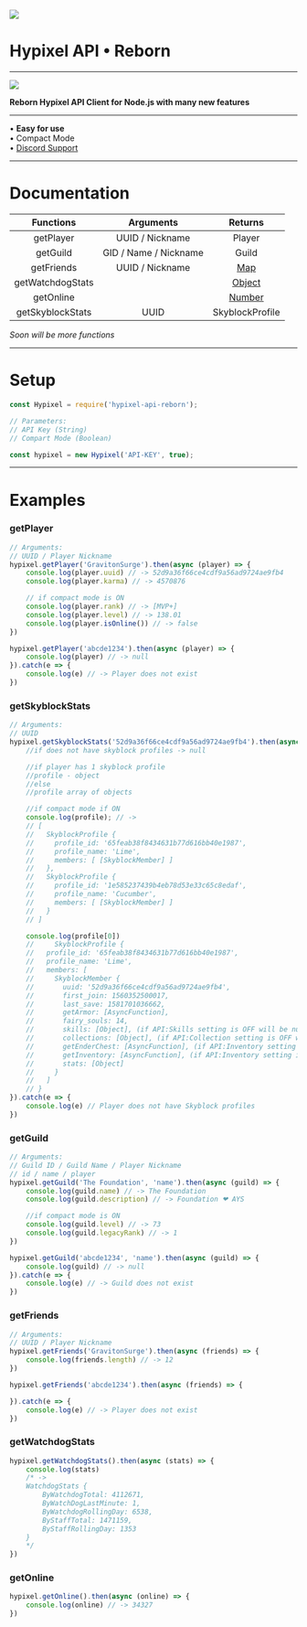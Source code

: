 # ![](https://i.imgur.com/cDFoQZU.png?1)

# Hypixel API • Reborn

---

[![](https://nodei.co/npm/hypixel-api-reborn.png?downloads=true&downloadRank=true&stars=true)](https://www.npmjs.com/package/hypixel-api-reborn)

**Reborn Hypixel API Client for Node.js with many new features**

---

• **Easy for use** <br>• Compact Mode<br>• [Discord Support](https://discord.gg/NSEBNMM)

---

# Documentation

| Functions | Arguments | Returns |
| :---: | :---: | :---: |
| getPlayer | UUID / Nickname | Player |
| getGuild | GID / Name / Nickname | Guild |
| getFriends | UUID / Nickname | [Map](https://developer.mozilla.org/en-US/docs/Web/JavaScript/Reference/Global_Objects/Map) |
| getWatchdogStats | | [Object](https://developer.mozilla.org/en-US/docs/Web/JavaScript/Reference/Global_Objects/Object) | 
| getOnline | | [Number](https://developer.mozilla.org/en-US/docs/Web/JavaScript/Reference/Global_Objects/Number) |
| getSkyblockStats | UUID | SkyblockProfile |

*Soon will be more functions*

---

# Setup

``` js
const Hypixel = require('hypixel-api-reborn');

// Parameters:
// API Key (String)
// Compart Mode (Boolean)

const hypixel = new Hypixel('API-KEY', true);
```

---

# Examples

### getPlayer

``` js
// Arguments:
// UUID / Player Nickname
hypixel.getPlayer('GravitonSurge').then(async (player) => {
    console.log(player.uuid) // -> 52d9a36f66ce4cdf9a56ad9724ae9fb4
    console.log(player.karma) // -> 4570876

    // if compact mode is ON
    console.log(player.rank) // -> [MVP+]
    console.log(player.level) // -> 138.01 
    console.log(player.isOnline()) // -> false
})

hypixel.getPlayer('abcde1234').then(async (player) => {
    console.log(player) // -> null
}).catch(e => {
    console.log(e) // -> Player does not exist
})
```

### getSkyblockStats

``` js
// Arguments:
// UUID
hypixel.getSkyblockStats('52d9a36f66ce4cdf9a56ad9724ae9fb4').then(async (profile) => {
    //if does not have skyblock profiles -> null

    //if player has 1 skyblock profile
    //profile - object
    //else 
    //profile array of objects

    //if compact mode if ON
    console.log(profile); // -> 
    // [
    //   SkyblockProfile {
    //     profile_id: '65feab38f8434631b77d616bb40e1987',
    //     profile_name: 'Lime',
    //     members: [ [SkyblockMember] ]
    //   },
    //   SkyblockProfile {
    //     profile_id: '1e585237439b4eb78d53e33c65c8edaf',
    //     profile_name: 'Cucumber',
    //     members: [ [SkyblockMember] ]
    //   }
    // ]

    console.log(profile[0])
    //     SkyblockProfile {
    //   profile_id: '65feab38f8434631b77d616bb40e1987',
    //   profile_name: 'Lime',
    //   members: [
    //     SkyblockMember {
    //       uuid: '52d9a36f66ce4cdf9a56ad9724ae9fb4',
    //       first_join: 1560352500017,
    //       last_save: 1581701036662,
    //       getArmor: [AsyncFunction],
    //       fairy_souls: 14,
    //       skills: [Object], (if API:Skills setting is OFF will be null)
    //       collections: [Object], (if API:Collection setting is OFF will be null)
    //       getEnderChest: [AsyncFunction], (if API:Inventory setting is OFF will be null)
    //       getInventory: [AsyncFunction], (if API:Inventory setting is OFF will be null)
    //       stats: [Object] 
    //     }
    //   ]
    // }
}).catch(e => {
    console.log(e) // Player does not have Skyblock profiles
})
```

### getGuild

``` js
// Arguments:
// Guild ID / Guild Name / Player Nickname
// id / name / player
hypixel.getGuild('The Foundation', 'name').then(async (guild) => {
    console.log(guild.name) // -> The Foundation
    console.log(guild.description) // -> Foundation ❤ AYS

    //if compact mode is ON
    console.log(guild.level) // -> 73
    console.log(guild.legacyRank) // -> 1
})

hypixel.getGuild('abcde1234', 'name').then(async (guild) => {
    console.log(guild) // -> null
}).catch(e => {
    console.log(e) // -> Guild does not exist
})
```

### getFriends

``` js
// Arguments:
// UUID / Player Nickname
hypixel.getFriends('GravitonSurge').then(async (friends) => {
    console.log(friends.length) // -> 12
})

hypixel.getFriends('abcde1234').then(async (friends) => {

}).catch(e => {
    console.log(e) // -> Player does not exist
})
```

### getWatchdogStats

``` js
hypixel.getWatchdogStats().then(async (stats) => {
    console.log(stats)
    /* -> 
    WatchdogStats {
        ByWatchdogTotal: 4112671,
        ByWatchDogLastMinute: 1,
        ByWatchdogRollingDay: 6538,
        ByStaffTotal: 1471159,
        ByStaffRollingDay: 1353
    }
    */
})
```

### getOnline

``` js
hypixel.getOnline().then(async (online) => {
    console.log(online) // -> 34327
})
```

